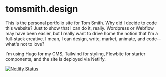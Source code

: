 # tomsmith.design
This is the personal portfolio site for Tom Smith. Why did I decide to code this website? Just to show that I can do it, really. Wordpress or Webflow may have been easier, but I really want to drive home the notion that I'm a full-stack creative. I mean, I can design, write, market, animate, and code--what's not to love?

I'm using Hugo for my CMS, Tailwind for styling, Flowbite for starter components, and the site is deployed via Netlify.

[![Netlify Status](https://api.netlify.com/api/v1/badges/394f0625-e6b7-463d-b707-0189257801f8/deploy-status)](https://app.netlify.com/sites/tomsmithdesign/deploys)
